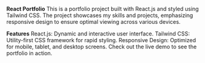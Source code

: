 **React Portfolio**
This is a portfolio project built with React.js and styled using Tailwind CSS. The project showcases my skills and projects, emphasizing responsive design to ensure optimal viewing across various devices.

**Features**
React.js: Dynamic and interactive user interface.
Tailwind CSS: Utility-first CSS framework for rapid styling.
Responsive Design: Optimized for mobile, tablet, and desktop screens.
Check out the live demo to see the portfolio in action.
